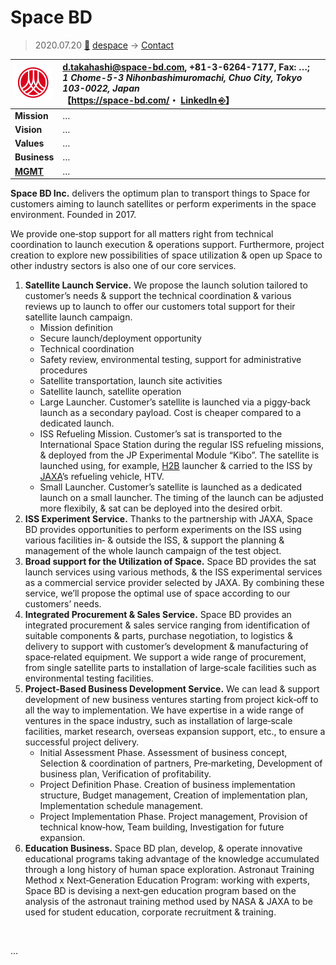# Space BD
> 2020.07.20 [🚀](../../index/index.md) [despace](../index.md) → [Contact](../contact.md)

|[![](../f/con/s/space_bd_logo1_thumb.png)](../f/con/s/space_bd_logo1.png)|<d.takahashi@space-bd.com>, +81-3-6264-7177, Fax: …;<br> *1 Chome-5-3 Nihonbashimuromachi, Chuo City, Tokyo 103-0022, Japan*<br> 【<https://space-bd.com/>・ [LinkedIn ⎆](https://www.linkedin.com/company/space-bd-inc)】|
|:--|:--|
|**Mission**|…|
|**Vision**|…|
|**Values**|…|
|**Business**|…|
|**[MGMT](../mgmt.md)**|…|

**Space BD Inc.** delivers the optimum plan to transport things to Space for customers aiming to launch satellites or perform experiments in the space environment. Founded in 2017.

We provide one‑stop support for all matters right from technical coordination to launch execution & operations support. Furthermore, project creation to explore new possibilities of space utilization & open up Space to other industry sectors is also one of our core services.

   1. **Satellite Launch Service.** We propose the launch solution tailored to customer’s needs & support the technical coordination & various reviews up to launch to offer our customers total support for their satellite launch campaign.
      - Mission definition
      - Secure launch/deployment opportunity
      - Technical coordination
      - Safety review, environmental testing, support for administrative procedures
      - Satellite transportation, launch site activities
      - Satellite launch, satellite operation
      - Large Launcher. Customer’s satellite is launched via a piggy‑back launch as a secondary payload. Cost is cheaper compared to a dedicated launch.
      - ISS Refueling Mission. Customer’s sat is transported to the International Space Station during the regular ISS refueling missions, & deployed from the JP Experimental Module “Kibo”. The satellite is launched using, for example, [H2B](../h2.md) launcher & carried to the ISS by [JAXA](jaxa.md)’s refueling vehicle, HTV.
      - Small Launcher. Customer’s satellite is launched as a dedicated launch on a small launcher. The timing of the launch can be adjusted more flexibily, & sat can be deployed into the desired orbit.
   1. **ISS Experiment Service.** Thanks to the partnership with JAXA, Space BD provides opportunities to perform experiments on the ISS using various facilities in‑ & outside the ISS, & support the planning & management of the whole launch campaign of the test object.
   1. **Broad support for the Utilization of Space.** Space BD provides the sat launch services using various methods, & the ISS experimental services as a commercial service provider selected by JAXA. By combining these service, we’ll propose the optimal use of space according to our customers’ needs.
   1. **Integrated Procurement & Sales Service.** Space BD provides an integrated procurement & sales service ranging from identification of suitable components & parts, purchase negotiation, to logistics & delivery to support with customer’s development & manufacturing of space‑related equipment. We support a wide range of procurement, from single satellite parts to installation of large‑scale facilities such as environmental testing facilities.
   1. **Project‑Based Business Development Service.** We can lead & support development of new business ventures starting from project kick‑off to all the way to implementation. We have expertise in a wide range of ventures in the space industry, such as installation of large‑scale facilities, market research, overseas expansion support, etc., to ensure a successful project delivery.
      - Initial Assessment Phase. Assessment of business concept, Selection & coordination of partners, Pre‑marketing, Development of business plan, Verification of profitability.
      - Project Definition Phase. Creation of business implementation structure, Budget management, Creation of implementation plan, Implementation schedule management.
      - Project Implementation Phase. Project management, Provision of technical know‑how, Team building, Investigation for future expansion.
   1. **Education Business.** Space BD plan, develop, & operate innovative educational programs taking advantage of the knowledge accumulated through a long history of human space exploration. Astronaut Training Method x Next‑Generation Education Program: working with experts, Space BD is devising a next‑gen education program based on the analysis of the astronaut training method used by NASA & JAXA to be used for student education, corporate recruitment & training.

<p style="page-break-after:always"> </p>

…